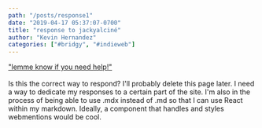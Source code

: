 ```yaml
---
path: "/posts/response1"
date: "2019-04-17 05:37:07-0700"
title: "response to jackyalciné"
author: "Kevin Hernandez"
categories: ["#bridgy", "#indieweb"]
---
```



<div class="h-entry">
 <a href="https://v2.jacky.wtf/post/86db0b09-c747-4189-b4e2-ca1fb71bc050" class="u-in-reply-to">"lemme know if you need help!"</a>

 <div class="p-name p-content"><br />Is this the correct way to respond? I'll probably delete this page later. I need a way to dedicate my responses to a certain part of the site. I'm also in the process of being able to use .mdx instead of .md so that I can use React within my markdown. Ideally, a component that handles and styles webmentions would be cool.</div>
</div>